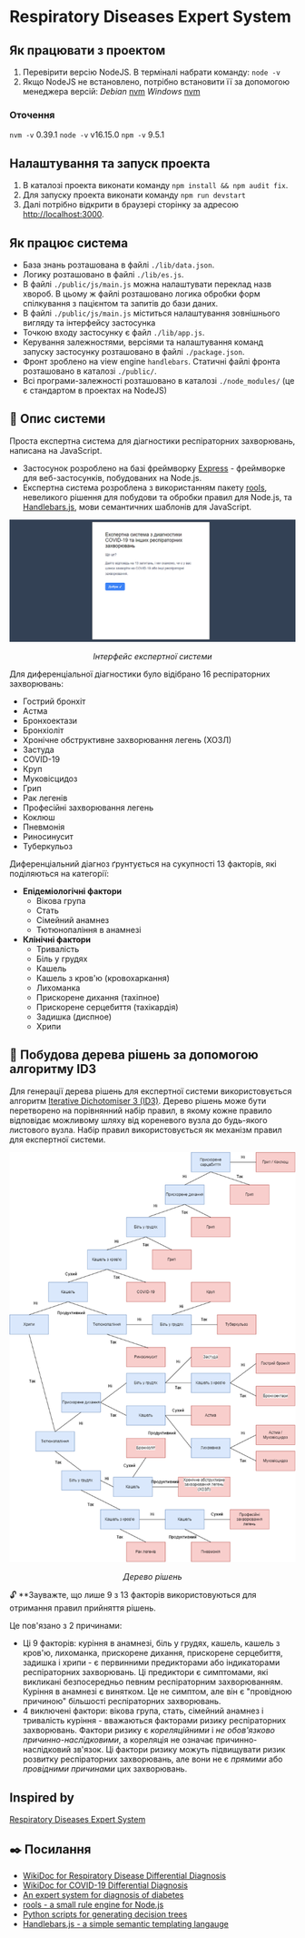 # Respiratory Diseases Expert System

## Як працювати з проектом

1. Перевірити версію NodeJS. В терміналі набрати команду: `node -v`
2. Якщо NodeJS не встановлено, потрібно встановити її за допомогою менеджера версій:
   _Debian_ [nvm](https://www.digitalocean.com/community/tutorials/how-to-install-node-js-on-debian-10#installing-node-using-the-node-version-manager)
   _Windows_ [nvm](https://www.digitalocean.com/community/tutorials/how-to-install-node-js-and-create-a-local-development-environment-on-windows#step-1-installing-node-js-using-node-version-manager)

### Оточення

`nvm -v`
0.39.1
`node -v`
v16.15.0
`npm -v`
9.5.1

## Налаштування та запуск проекта

1. В каталозі проекта виконати команду `npm install && npm audit fix`.
2. Для запуску проекта виконати команду `npm run devstart`
3. Далі потрібно відкрити в браузері сторінку за адресою [http://localhost:3000](http://localhost:3000).

## Як працює система

- База знань розташована в файлі `./lib/data.json`.
- Логику розташовано в файлі `./lib/es.js`.
- В файлі `./public/js/main.js` можна налаштувати переклад назв хвороб. В цьому ж файлі розташовано логика обробки форм спілкування з пацієнтом та запитів до бази даних.
- В файлі `./public/js/main.js` міститься налаштування зовнішнього вигляду та інтерфейсу застосунка
- Точкою входу застосунку є файл `./lib/app.js`.
- Керування залежностями, версіями та налаштування команд запуску застосунку розташовано в файлі `./package.json`.
- Фронт зроблено на view engine `handlebars`. Статичні файлі фронта розташовано в каталозі `./public/`.
- Всі програми-залежності розташовано в каталозі `./node_modules/` (це є стандартом в проектах на NodeJS)

## :notebook: Опис системи

Проста експертна система для діагностики респіраторних захворювань, написана на JavaScript. 
- Застосунок розроблено на базі фреймворку [Express](https://expressjs.com/uk/) - фреймворкe для веб-застосунків, побудованих на Node.js.
- Експертна система розроблена з використанням пакету [rools](https://github.com/frankthelen/rools), невеликого рішення для побудови та обробки правил для Node.js, та [Handlebars.js](https://github.com/handlebars-lang/handlebars.js), мови семантичних шаблонів для JavaScript. 

<p align=center><img src="/docs/img/ui.png"></p>
<p align="center"><i>Інтерфейс експертної системи</i></p>

Для диференціальної діагностики було відібрано 16 респіраторних захворювань:

- Гострий бронхіт
- Астма
- Бронхоектази
- Бронхіоліт
- Хронічне обструктивне захворювання легень (ХОЗЛ)
- Застуда
- COVID-19
- Круп
- Муковісцидоз
- Грип
- Рак легенів
- Професійні захворювання легень
- Коклюш
- Пневмонія
- Риносинусит
- Туберкульоз

Диференціальний діагноз ґрунтується на сукупності 13 факторів, які поділяються на категорії:

- __Епідеміологічні фактори__
  - Вікова група
  - Стать
  - Сімейний анамнез
  - Тютюнопаління в анамнезі
- __Клінічні фактори__
  - Тривалість
  - Біль у грудях
  - Кашель
  - Кашель з кров'ю (кровохаркання)
  - Лихоманка
  - Прискорене дихання (тахіпное)
  - Прискорене серцебиття (тахікардія)
  - Задишка (диспное)
  - Хрипи

## :evergreen_tree: Побудова дерева рішень за допомогою алгоритму ID3

Для генерації дерева рішень для експертної системи використовується алгоритм [Iterative Dichotomiser 3 (ID3)](https://uk.wikipedia.org/wiki/ID3_(%D0%B0%D0%BB%D0%B3%D0%BE%D1%80%D0%B8%D1%82%D0%BC)).
Дерево рішень може бути перетворено на порівнянний набір правил, в якому кожне правило відповідає можливому шляху від кореневого вузла до будь-якого листового вузла. Набір правил використовується як механізм правил для експертної системи.

<p align=center><img src="/docs/img/decision_tree.png"></p>
<p align="center"><i>Дерево рішень</i></p>

:unlock: **Зауважте, що лише 9 з 13 факторів використовуються для отримання правил прийняття рішень.

Це пов'язано з 2 причинами:

- Ці 9 факторів: 
куріння в анамнезі, біль у грудях, кашель, кашель з кров'ю, лихоманка, прискорене дихання, прискорене серцебиття, задишка і хрипи -
є первинними предикторами або індикаторами респіраторних захворювань.
Ці предиктори є симптомами, які викликані безпосередньо певним респіраторним захворюванням. 
Куріння в анамнезі є винятком. Це не симптом, але він є "провідною причиною" більшості респіраторних захворювань.
- 4 виключені фактори: 
вікова група, стать, сімейний анамнез і тривалість куріння -
вважаються факторами ризику респіраторних захворювань. 
Фактори ризику є _кореляційними_ і _не обов'язково причинно-наслідковими_, а кореляція не означає причинно-наслідковий зв'язок.
Ці фактори ризику можуть підвищувати ризик розвитку респіраторних захворювань, але вони не є _прямими_ або _провідними причинами_ цих захворювань.

## Inspired by

[Respiratory Diseases Expert System](https://github.com/rayjasson98/Respiratory-Diseases-Expert-System)

## :black_nib: Посилання

- [WikiDoc for Respiratory Disease Differential Diagnosis](https://www.wikidoc.org/index.php/Respiratory_disease_differential_diagnosis)
- [WikiDoc for COVID-19 Differential Diagnosis](https://www.wikidoc.org/index.php/COVID-19_differential_diagnosis)
- [An expert system for diagnosis of diabetes](https://github.com/ZenHuzaini/node-js-expert-system-diabetes)
- [rools - a small rule engine for Node.js](https://github.com/frankthelen/rools)
- [Python scripts for generating decision trees](https://github.com/Erikfather/Decision_tree-python)
- [Handlebars.js - a simple semantic templating langauge](https://github.com/handlebars-lang/handlebars.js)
